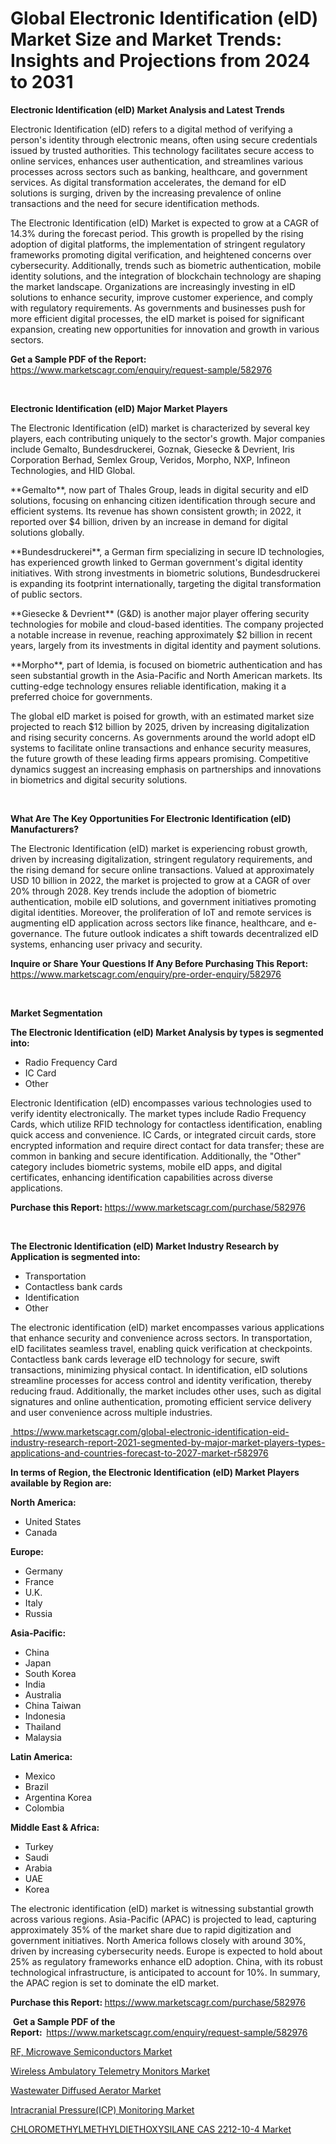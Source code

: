 <p><h1>Global Electronic Identification (eID) Market Size and Market Trends: Insights and Projections from 2024 to 2031</h1></p><p><strong>Electronic Identification (eID) Market Analysis and Latest Trends</strong></p>
<p><p>Electronic Identification (eID) refers to a digital method of verifying a person's identity through electronic means, often using secure credentials issued by trusted authorities. This technology facilitates secure access to online services, enhances user authentication, and streamlines various processes across sectors such as banking, healthcare, and government services. As digital transformation accelerates, the demand for eID solutions is surging, driven by the increasing prevalence of online transactions and the need for secure identification methods.</p><p>The Electronic Identification (eID) Market is expected to grow at a CAGR of 14.3% during the forecast period. This growth is propelled by the rising adoption of digital platforms, the implementation of stringent regulatory frameworks promoting digital verification, and heightened concerns over cybersecurity. Additionally, trends such as biometric authentication, mobile identity solutions, and the integration of blockchain technology are shaping the market landscape. Organizations are increasingly investing in eID solutions to enhance security, improve customer experience, and comply with regulatory requirements. As governments and businesses push for more efficient digital processes, the eID market is poised for significant expansion, creating new opportunities for innovation and growth in various sectors.</p></p>
<p><strong>Get a Sample PDF of the Report:&nbsp;</strong> <a href="https://www.marketscagr.com/enquiry/request-sample/582976?utm_campaign=1197&utm_medium=2&utm_source=Github&utm_content=ia&utm_term=09122024&utm_id=electronic-identification-eid">https://www.marketscagr.com/enquiry/request-sample/582976</a></p>
<p>&nbsp;</p>
<p><strong>Electronic Identification (eID) Major Market Players</strong></p>
<p><p>The Electronic Identification (eID) market is characterized by several key players, each contributing uniquely to the sector's growth. Major companies include Gemalto, Bundesdruckerei, Goznak, Giesecke & Devrient, Iris Corporation Berhad, Semlex Group, Veridos, Morpho, NXP, Infineon Technologies, and HID Global.</p><p>**Gemalto**, now part of Thales Group, leads in digital security and eID solutions, focusing on enhancing citizen identification through secure and efficient systems. Its revenue has shown consistent growth; in 2022, it reported over $4 billion, driven by an increase in demand for digital solutions globally.</p><p>**Bundesdruckerei**, a German firm specializing in secure ID technologies, has experienced growth linked to German government's digital identity initiatives. With strong investments in biometric solutions, Bundesdruckerei is expanding its footprint internationally, targeting the digital transformation of public sectors.</p><p>**Giesecke & Devrient** (G&D) is another major player offering security technologies for mobile and cloud-based identities. The company projected a notable increase in revenue, reaching approximately $2 billion in recent years, largely from its investments in digital identity and payment solutions.</p><p>**Morpho**, part of Idemia, is focused on biometric authentication and has seen substantial growth in the Asia-Pacific and North American markets. Its cutting-edge technology ensures reliable identification, making it a preferred choice for governments.</p><p>The global eID market is poised for growth, with an estimated market size projected to reach $12 billion by 2025, driven by increasing digitalization and rising security concerns. As governments around the world adopt eID systems to facilitate online transactions and enhance security measures, the future growth of these leading firms appears promising. Competitive dynamics suggest an increasing emphasis on partnerships and innovations in biometrics and digital security solutions.</p></p>
<p>&nbsp;</p>
<p><strong>What Are The Key Opportunities For Electronic Identification (eID) Manufacturers?</strong></p>
<p><p>The Electronic Identification (eID) market is experiencing robust growth, driven by increasing digitalization, stringent regulatory requirements, and the rising demand for secure online transactions. Valued at approximately USD 10 billion in 2022, the market is projected to grow at a CAGR of over 20% through 2028. Key trends include the adoption of biometric authentication, mobile eID solutions, and government initiatives promoting digital identities. Moreover, the proliferation of IoT and remote services is augmenting eID application across sectors like finance, healthcare, and e-governance. The future outlook indicates a shift towards decentralized eID systems, enhancing user privacy and security.</p></p>
<p><strong>Inquire or Share Your Questions If Any Before Purchasing This Report:</strong> <a href="https://www.marketscagr.com/enquiry/pre-order-enquiry/582976?utm_campaign=1197&utm_medium=2&utm_source=Github&utm_content=ia&utm_term=09122024&utm_id=electronic-identification-eid">https://www.marketscagr.com/enquiry/pre-order-enquiry/582976</a></p>
<p>&nbsp;</p>
<p><strong>Market Segmentation</strong></p>
<p><strong>The Electronic Identification (eID) Market Analysis by types is segmented into:</strong></p>
<p><ul><li>Radio Frequency Card</li><li>IC Card</li><li>Other</li></ul></p>
<p><p>Electronic Identification (eID) encompasses various technologies used to verify identity electronically. The market types include Radio Frequency Cards, which utilize RFID technology for contactless identification, enabling quick access and convenience. IC Cards, or integrated circuit cards, store encrypted information and require direct contact for data transfer; these are common in banking and secure identification. Additionally, the "Other" category includes biometric systems, mobile eID apps, and digital certificates, enhancing identification capabilities across diverse applications.</p></p>
<p><strong>Purchase this Report:&nbsp;</strong><a href="https://www.marketscagr.com/purchase/582976?utm_campaign=1197&utm_medium=2&utm_source=Github&utm_content=ia&utm_term=09122024&utm_id=electronic-identification-eid">https://www.marketscagr.com/purchase/582976</a></p>
<p>&nbsp;</p>
<p><strong>The Electronic Identification (eID) Market Industry Research by Application is segmented into:</strong></p>
<p><ul><li>Transportation</li><li>Contactless bank cards</li><li>Identification</li><li>Other</li></ul></p>
<p><p>The electronic identification (eID) market encompasses various applications that enhance security and convenience across sectors. In transportation, eID facilitates seamless travel, enabling quick verification at checkpoints. Contactless bank cards leverage eID technology for secure, swift transactions, minimizing physical contact. In identification, eID solutions streamline processes for access control and identity verification, thereby reducing fraud. Additionally, the market includes other uses, such as digital signatures and online authentication, promoting efficient service delivery and user convenience across multiple industries.</p></p>
<p><a href="https://www.marketscagr.com/global-electronic-identification-eid-industry-research-report-2021-segmented-by-major-market-players-types-applications-and-countries-forecast-to-2027-market-r582976?utm_campaign=1197&utm_medium=2&utm_source=Github&utm_content=ia&utm_term=09122024&utm_id=electronic-identification-eid">&nbsp;https://www.marketscagr.com/global-electronic-identification-eid-industry-research-report-2021-segmented-by-major-market-players-types-applications-and-countries-forecast-to-2027-market-r582976</a></p>
<p><strong>In terms of Region, the Electronic Identification (eID) Market Players available by Region are:</strong></p>
<p>
    <p> <strong> North America: </strong>
        <ul>
            <li>United States</li>
            <li>Canada</li>
        </ul>
        </p> 
    <p> <strong> Europe: </strong>
        <ul>
            <li>Germany</li>
            <li>France</li>
            <li>U.K.</li>
            <li>Italy</li>
            <li>Russia</li>
        </ul>
        </p> 
    <p> <strong> Asia-Pacific: </strong>
        <ul>
            <li>China</li>
            <li>Japan</li>
            <li>South Korea</li>
            <li>India</li>
            <li>Australia</li>
            <li>China Taiwan</li>
            <li>Indonesia</li>
            <li>Thailand</li>
            <li>Malaysia</li>
        </ul>
        </p> 
    <p> <strong> Latin America: </strong>
        <ul>
            <li>Mexico</li>
            <li>Brazil</li>
            <li>Argentina Korea</li>
            <li>Colombia</li>
        </ul>
        </p> 
    <p> <strong> Middle East & Africa: </strong>
        <ul>
            <li>Turkey</li>
            <li>Saudi</li>
            <li>Arabia</li>
            <li>UAE</li>
            <li>Korea</li>
        </ul>
    </p>
    </p>
<p><p>The electronic identification (eID) market is witnessing substantial growth across various regions. Asia-Pacific (APAC) is projected to lead, capturing approximately 35% of the market share due to rapid digitization and government initiatives. North America follows closely with around 30%, driven by increasing cybersecurity needs. Europe is expected to hold about 25% as regulatory frameworks enhance eID adoption. China, with its robust technological infrastructure, is anticipated to account for 10%. In summary, the APAC region is set to dominate the eID market.</p></p>
<p><strong>Purchase this Report: </strong><a href="https://www.marketscagr.com/purchase/582976?utm_campaign=1197&utm_medium=2&utm_source=Github&utm_content=ia&utm_term=09122024&utm_id=electronic-identification-eid">https://www.marketscagr.com/purchase/582976</a></p>
<p>&nbsp;<strong>Get a Sample PDF of the Report:&nbsp;&nbsp;</strong><a href="https://www.marketscagr.com/enquiry/request-sample/582976?utm_campaign=1197&utm_medium=2&utm_source=Github&utm_content=ia&utm_term=09122024&utm_id=electronic-identification-eid">https://www.marketscagr.com/enquiry/request-sample/582976</a></p>
<p><strong></strong></p>
<p><p><a href="https://www.linkedin.com/pulse/analyzing-rf-microwave-semiconductors-market-growth-revenue-z9sze?utm_campaign=1197&utm_medium=2&utm_source=Github&utm_content=ia&utm_term=09122024&utm_id=electronic-identification-eid">RF, Microwave Semiconductors Market</a></p><p><a href="https://www.linkedin.com/pulse/compreh-proposis-fbaif?utm_campaign=1197&utm_medium=2&utm_source=Github&utm_content=ia&utm_term=09122024&utm_id=electronic-identification-eid">Wireless Ambulatory Telemetry Monitors Market</a></p><p><a href="https://www.linkedin.com/pulse/wastewater-diffused-aerator-market-global-insights-zodxc?utm_campaign=1197&utm_medium=2&utm_source=Github&utm_content=ia&utm_term=09122024&utm_id=electronic-identification-eid">Wastewater Diffused Aerator Market</a></p><p><a href="https://www.linkedin.com/pulse/strategic-overview-intracranial-pressureicp-monitoring-market-jqvqc?utm_campaign=1197&utm_medium=2&utm_source=Github&utm_content=ia&utm_term=09122024&utm_id=electronic-identification-eid">Intracranial Pressure(ICP) Monitoring Market</a></p><p><a href="https://github.com/prosalinda88/Market-Research-Report-List-6/blob/main/chloromethylmethyldiethoxysilane-cas-2212-10-4-market.md?utm_campaign=1197&utm_medium=2&utm_source=Github&utm_content=ia&utm_term=09122024&utm_id=electronic-identification-eid">CHLOROMETHYLMETHYLDIETHOXYSILANE CAS 2212-10-4 Market</a></p></p>